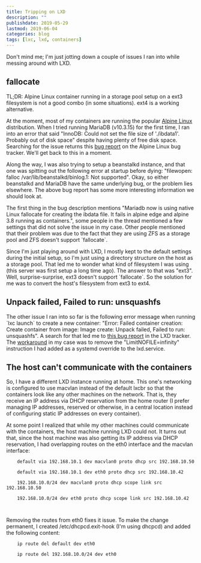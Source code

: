```yaml
---
title: Tripping on LXD
description: ""
publishdate: 2019-05-29
lastmod: 2019-06-04
categories: blog
tags: [lxc, lxd, containers]
---
```


<p>
  Don't mind me; I'm just jotting down a couple of issues I ran into while
  messing around with LXD.
</p>

<!--more-->

<h2>fallocate</h2>

<p>
  TL;DR: Alpine Linux container running in a storage pool setup on a ext3
  filesystem is not a good combo (in some situations). ext4 is a working
  alternative.
</p>

<p>
  At the moment, most of my containers are running the popular <a
  href="https://alpinelinux.org">Alpine Linux</a> distribution. When I tried
  running MariaDB (v10.3.15) for the first time, I ran into an error that said
  "InnoDB: Could not set the file size of './ibdata1'. Probably out of disk
  space" despite having plenty of free disk space. Searching for the issue
  returns this <a href="https://bugs.alpinelinux.org/issues/9046">bug
  report</a> on the Alpine Linux bug tracker. We'll get back to this in a
  moment.
</p>

<p>
  Along the way, I was also trying to setup a beanstalkd instance, and that one
  was spitting out the following error at startup before dying: "filewopen:
  falloc /var/lib/beanstalkd/binlog.1: Not supported". Okay, so either
  beanstalkd and MariaDB have the same underlying bug, or the problem lies
  elsewhere. The above bug report has some more interesting information we
  should look at.
</p>

<p>
  The first thing in the bug description mentions "Mariadb now is using native
  Linux fallocate for creating the ibdata file. It fails in alpine edge and
  alpine 3.8 running as containers.", some people in the thread mentioned a few
  settings that did not solve the issue in my case. Other people mentioned that
  their problem was due to the fact that they are using ZFS as a storage pool
  and ZFS doesn't support `fallocate`.
</p>

<p>
  Since I'm just playing around with LXD, I mostly kept to the default settings
  during the initial setup, so I'm just using a directory structure on the host
  as a storage pool. That led me to wonder what kind of filesystem I was using
  (this server was first setup a long time ago). The answer to that was "ext3".
  Well, surprise-surprise, ext3 doesn't support `fallocate`. So the solution
  for me was to convert the host's filesystem from ext3 to ext4.
</p>

<h2>Unpack failed, Failed to run: unsquashfs</h2>

<p>
  The other issue I ran into so far is the following error message when running
  `lxc launch` to create a new container: "Error: Failed container creation:
  Create container from image: Image create: Unpack failed, Failed to run:
  unsquashfs". A search for that led me to <a
  href="https://github.com/lxc/lxd/issues/5449">this bug report</a> in the LXD
  tracker. The <a
  href="https://github.com/lxc/lxd/issues/5449#issuecomment-469349723">workaround</a>
  in my case was to remove the "LimitNOFILE=infinity" instruction I had added
  as a systemd override to the lxd.service.
</p>

<h2>The host can't communicate with the containers</h2>

<p>
  So, I have a different LXD instance running at home. This one's networking is
  configured to use macvlan instead of the default lxcbr so that the containers
  look like any other machines on the network. That is, they receive an IP
  address via DHCP reservation from the home router (I prefer managing IP
  addresses, reserved or otherwise, in a central location instead of
  configuring static IP addresses on every container).
</p>

<p>
  At some point I realized that while my other machines could communicate with
  the containers, the host machine running LXD could not. It turns out that,
  since the host machine was also getting its IP address via DHCP reservation,
  I had overlapping routes on the eth0 interface and the macvlan interface:

  <code style="display: block;">
    default via 192.168.10.1 dev macvlan0 proto dhcp src 192.168.10.50<br />
    default via 192.168.10.1 dev eth0 proto dhcp src 192.168.10.42<br />
    192.168.10.0/24 dev macvlan0 proto dhcp scope link src 192.168.10.50<br />
    192.168.10.0/24 dev eth0 proto dhcp scope link src 192.168.10.42<br />
  </code>
</p>

<p>
  Removing the routes from eth0 fixes it issue. To make the change permanent, I
  created /etc/dhcpcd.exit-hook (I'm using dhcpcd) and added the following
  content:

  <code style="display: block;">
    ip route del default dev eth0<br/>
    ip route del 192.168.10.0/24 dev eth0
  </code>
</p>

